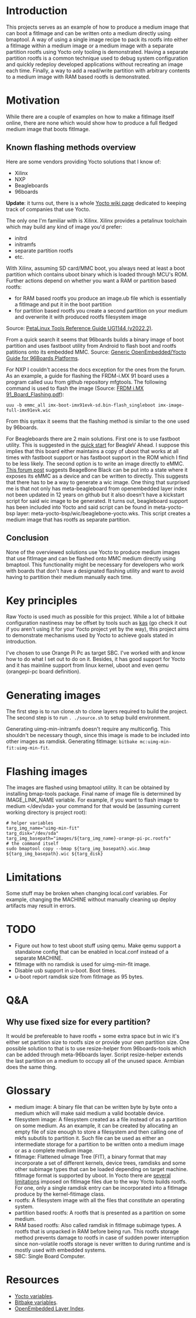 # Introduction

This projects serves as an example of how to produce a medium image that can boot a fitImage and can be written onto a medium directly using bmaptool. A way of using a single image recipe to pack its rootfs into either a fitImage within a medium image or a medium image with a separate partition rootfs using Yocto only tooling is demonstrated. Having a separate partition rootfs is a common technique used to debug system configuration and quickly redeploy developed applications without recreating an image each time. Finally, a way to add a read/write partition with arbitrary contents to a medium image with RAM based rootfs is demonstrated.

# Motivation

While there are a couple of examples on how to make a fitImage itself online, there are none which would show how to produce a full fledged medium image that boots fitImage.

## Known flashing methods overview

Here are some vendors providing Yocto solutions that I know of:
 - Xilinx
 - NXP
 - Beagleboards
 - 96boards

**Update**: it turns out, there is a whole [Yocto wiki page](https://wiki.yoctoproject.org/wiki/Project_Users) dedicated to keeping track of companies that use Yocto.

The only one I'm familiar with is Xilinx. Xilinx provides a petalinux toolchain which may build any kind of image you'd prefer:
 - initrd
 - initramfs
 - separate partition rootfs
 - etc.

With Xilinx, assuming SD card/MMC boot, you always need at least a boot partition which contains uboot binary which is loaded through MCU's ROM. Further actions depend on whether you want a RAM or partition based rootfs:
 - for RAM based rootfs you produce an image.ub file which is essentially a fitImage and put it in the boot partition
 - for partition based rootfs you create a second partition on your medium and overwrite it with produced rootfs filesystem image

Source: [PetaLinux Tools Reference Guide UG1144 (v2022.2)](https://www.xilinx.com/support/documents/sw_manuals/xilinx2022_2/ug1144-petalinux-tools-reference-guide.pdf).

From a quick search it seems that 96boards builds a binary image of boot partition and uses fastboot utility from Android to flash boot and rootfs patitions onto its embedded MMC. Source: [Generic OpenEmbedded/Yocto Guide for 96Boards Platforms](https://www.96boards.org/documentation/consumer/guides/open_embedded.md.html).

For NXP I couldn't access the docs exception for the ones from the forum. As an example, a guide for flashing the FRDM-i.MX 91 board uses a program called uuu from github repository mfgtools. The following command is used to flash the image (Source: [FRDM i.MX 91_Board_Flashing.pdf](https://community.nxp.com/pwmxy87654/attachments/pwmxy87654/FRDM-Training/29/1/FRDM%20i.MX%2091_Board_Flashing.pdf)):
```
uuu -b emmc_all imx-boot-imx91evk-sd.bin-flash_singleboot imx-image-full-imx91evk.wic
```

From this syntax it seems that the flashing method is similar to the one used by 96boards.

For Beagleboards there are 2 main solutions. First one is to use fastboot utility. This is suggested in the [quick start](https://docs.beagleboard.org/boards/beaglev/ahead/02-quick-start.html) for BeagleV Ahead. I suppose this implies that this board either maintains a copy of uboot that works at all times with fastboot support or has fastboot support in the ROM which I find to be less likely. The second option is to write an image directly to eMMC. [This forum post](https://forum.beagleboard.org/t/flashing-bbb-emmc-with-yocto-image/32197) suggests BeageBone Black can be put into a state where it exposes its eMMC as a device and can be written to directly. This suggests that there has to be a way to generate a wic image. One thing that surprised me is that not only has meta-beagleboard from openembedded layer index not been updated in 12 years on github but it also doesn't have a kickstart script for said wic image to be generated. It turns out, beagleboard support has been included into Yocto and said script can be found in meta-yocto-bsp layer: meta-yocto-bsp/wic/beaglebone-yocto.wks. This script creates a medium image that has rootfs as separate partition.

## Conclusion

None of the overviewed solutions use Yocto to produce medium images that use fitImage and can be flashed onto MMC medium directly using bmaptool. This functionality might be necessary for developers who work with boards that don't have a designated flashing utility and want to avoid having to partition their medium manually each time.

# Key principles

Raw Yocto is used much as possible for this project. While a lot of bitbake configuration nastiness may be offset by tools such as [kas](https://github.com/siemens/kas) (go check it out if you aren't using it for your Yocto project yet by the way), this project aims to demonstrate mechanisms used by Yocto to achieve goals stated in introduction.

I've chosen to use Orange Pi Pc as target SBC. I've worked with and know how to do what I set out to do on it. Besides, it has good support for Yocto and it has mainline support from linux kernel, uboot and even qemu (orangepi-pc board definition).

# Generating images

The first step is to run clone.sh to clone layers required to build the project. The second step is to run `. ./source.sh` to setup build environment.

Generating uimg-min-initramfs doesn't require any multiconfig. This shouldn't be necessary though, since this image is made to be included into other images as ramdisk.
Generating fitImage: `bitbake mc:uimg-min-fit:uimg-min-fit`.

# Flashing images

The images are flashed using bmaptool utility. It can be obtained by installing bmap-tools package. Final name of image file is determined by IMAGE_LINK_NAME variable. For example, if you want to flash image <uimg-min-fit> to medium </dev/sda> your command for that would be (assuming current working directory is project root):
```
# helper variables
targ_img_name="uimg-min-fit"
targ_disk="/dev/sda"
targ_img_basepath="images/${targ_img_name}-orange-pi-pc.rootfs"
# the command itself
sudo bmaptool copy --bmap ${targ_img_basepath}.wic.bmap ${targ_img_basepath}.wic ${targ_disk}
```

# Limitations

Some stuff may be broken when changing local.conf variables. For example, changing the MACHINE without manually cleaning up deploy artifacts may result in errors.

# TODO

 - Figure out how to test uboot stuff using qemu. Make qemu support a standalone config that can be enabled in local.conf instead of a separate MACHINE.
 - fitImage with no ramdisk is used for uimg-min-fit image.
 - Disable usb support in u-boot. Boot times.
 - u-boot report ramdisk size from fitImage as 95 bytes.

# Q&A

## Why use fixed size for every partition?

It would be prefereable to have rootfs + some extra space but in wic it's either set partition size to rootfs size or provide your own partition size. One possible solution to that is to use resize-helper from 96boards-tools which can be added through meta-96boards layer. Script resize-helper extends the last partition on a medium to occupy all of the unused space. Armbian does the same thing.

# Glossary

 - medium image: A binary file that can be written byte by byte onto a medium which will make said medium a valid bootable device.
 - filesystem image: A filesystem created as a file instead of as a partition on some medium. As an example, it can be created by allocating an empty file of size enough to store a filesystem and then calling one of mkfs subutils to partition it. Such file can be used as either an intermediate storage for a partition to be written onto a medium image or as a complete medium image.
 - fitImage: Flattened uImage Tree (FIT), a binary format that may incorporate a set of different kernels, device trees, ramdisks and some other subimage types that can be loaded depending on target machine. fitImage format is supported by uboot. In Yocto there are [several limitations](https://docs.yoctoproject.org/ref-manual/classes.html#kernel-fitimage) imposed on fitImage files due to the way Yocto builds rootfs. For one, only a single ramdisk entry can be incorporated into a fitImage produce by the kernel-fitimage class.
 - rootfs: A filesystem image with all the files that constitute an operating system.
 - partition based rootfs: A rootfs that is presented as a partition on some medium.
 - RAM based rootfs: Also called ramdisk in fitImage subimage types. A rootfs that is unpacked in RAM before being run. This rootfs storage method prevents damage to rootfs in case of sudden power interruption since non-volatile rootfs storage is never written to during runtime and is mostly used with embedded systems.
 - SBC: Single Board Computer.

# Resources

 - [Yocto variables](https://docs.yoctoproject.org/next/ref-manual/variables.html).
 - [Bitbake variables](https://docs.yoctoproject.org/bitbake/dev/bitbake-user-manual/bitbake-user-manual-ref-variables.html).
 - [OpenEmbedded Layer Index](https://layers.openembedded.org/layerindex/branch/master/layers/).
